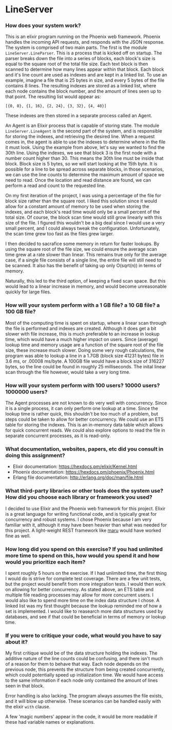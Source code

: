 # LineServer

### How does your system work?
This is an elixir program running on the Phoenix web framework. Phoenix handles the incoming API requests, and responds
with the JSON response. 
The system is comprised of two main parts. The first is the module `LineServer.LineParser`. This is a process that is kicked off
on startup. The parser breaks down the file into a series of blocks, each block's size is equal to the square root of the
total file size. Each text block is then scanned to determine how many lines appear within that block. Each block and it's line count
are used as indexes and are kept in a linked list. To use an example, imagine a file that is 25 bytes in size, and every 5 bytes
of the file contains 8 lines. The resulting indexes are stored as a linked list, where each node contains the block number, and
the amount of lines seen up to that point. The resulting list would appear as: 
```
[{0, 8}, {1, 16}, {2, 24}, {3, 32}, {4, 40}]
```

These indexes are then stored in a separate process called an Agent.

An Agent is an Elixir process that is capable of storing state. The module `LineServer.LineAgent` is the second part of the system,
and is responsible for storing the indexes, and retrieving the desired line. When a request comes in, the agent is able to use
the indexes to determine where in the file it must look. Using the example from above, let's say we wanted to find the 30th line.
Using the indexes, we see that block 3 is the first node with a number count higher than 30. This means the 30th line must be 
inside that block. Block size is 5 bytes, so we will start looking at the 15th byte. It is possible for a line to be spread across 
separate blocks, in those scenarios, we can use the line counts to determine the maximum amount of space we need to read. Once the
location and read distance are found, we can perform a read and count to the requested line.

On my first iteration of the project, I was using a percentage of the file for block size rather than the square root. I liked this solution since it would allow for a constant amount of memory to be used when storing the indexes, and each block's
read time would only be a small percent of the total size. Of course, the block scan time would still grow linearly with this size of the file. I figured this wouldn't be a big deal since I would use a very small percent, and I could always tweak the configuration. Unfortunately, the scan
time grew too fast as the files grew larger. 

I then decided to sacrafice some memory in return for faster lookups. By using the square root of the file size, we could ensure the
average scan time grew at a rate slower than linear. This remains true only for the average case, if a single file consists of a single line,
the entire file will still need to be scanned. It also has the benefit of taking up only O(sqrt(n)) in terms of memory.

Naturally, this led to the third option, of keeping a fixed scan space. But this would lead to a linear increase in memory, and would
become unreasonable quickly for large files.

### How will your system perform with a 1 GB file? a 10 GB file? a 100 GB file?
Most of the computing time is spent on startup, where a linear scan through the file is performed and indexes are created. Although it
does get a bit slower with file increase, this is much preferable to an increase in lookup time, which would have a much higher impact on users.  Since (average) lookup time and memory usage are a function of the square root of the file size, these increase much slower. Doing
some very rough calculations, the program was able to lookup a line in a 1.7GB (block size 41231 bytes) file in 3.6 ms, 
or .00008 ms/byte. A 100GB file would have a block size of 316227 bytes, so the line could be found in roughly 25 milliseconds. 
The inital linear scan through the file however, would take a very long time.

### How will your system perform with 100 users? 10000 users? 1000000 users?
The Agent processes are not known to do very well with concurrency. Since it is a single process, it can only perform one lookup at 
a time. Since the lookup time is rather quick, this shouldn't be too much of a problem, but steps could be taken to allow for better
concurrency. We could use an ETS table for storing the indexes. This is an in-memory data table which allows for quick
concurrent reads. We could also explore options to read the file in separate concurrent processes, as it is read-only.

### What documentation, websites, papers, etc did you consult in doing this assignment?
- Elixir documentation: https://hexdocs.pm/elixir/Kernel.html
- Phoenix documentation: https://hexdocs.pm/phoenix/Phoenix.html
- Erlang file documentation: http://erlang.org/doc/man/file.html


### What third-party libraries or other tools does the system use? How did you choose each library or framework you used?
I decided to use Elixir and the Phoenix web framework for this project. Elixir is a great language for writing functional
code, and is typically great for concurrency and robust systems. I chose Phoenix because I am very familiar with it, although
it may have been heavier than what was needed for this project. A light-weight REST framework
like [maru](https://github.com/elixir-maru/maru) would have worked fine as well.

### How long did you spend on this exercise? If you had unlimited more time to spend on this, how would you spend it and how would you prioritize each item?

I spent roughly 5 hours on the exercise. If I had unlimited time, the first thing I would do is strive for complete test coverage. There are a few unit tests, but the project would benefit from more integration tests. I would then work on allowing for better concurrency. As stated above, an
ETS table and multiple file reading processes may allow for more concurrent users. I would also like to spend more time on the index data structure I chose. A linked list was my first thought because the lookup reminded me of how a set is implemented. I would like to reasearch more data structures used by databases, and see if that could be beneficial in terms of memory or lookup time.

### If you were to critique your code, what would you have to say about it?
My first critique would be of the data structure holding the indexes. The additive nature of the line counts could be confusing,
and there isn't much of a reason for them to behave that way. Each node depends on the previous node, this prevents the structure
from being created concurrently, which could potentially speed up initialization time. We would have access to the same information
if each node only contained the amount of lines seen in that block.

Error handling is also lacking. The program always assumes the file exists, and it will blow up otherwise. These scenarios can
be handled easily with the elixir `with` clause.

A few 'magic numbers' appear in the code, it would be more readable if these had variable names or explanations.
